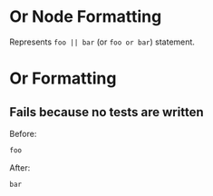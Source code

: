 <!-- BEGIN_AUTOGENERATED -->
# Or Node Formatting

Represents `foo || bar` (or `foo or bar`) statement.
<!-- END_AUTOGENERATED -->
# Or Formatting

## Fails because no tests are written

Before:
```ruby
foo
```

After:
```ruby
bar
```
